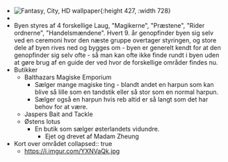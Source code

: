 - ![Fantasy, City, HD wallpaper](https://c4.wallpaperflare.com/wallpaper/360/283/617/fantasy-city-hd-wallpaper-preview.jpg){:height 427, :width 728}
-
- Byen styres af 4 forskellige Laug, "Magikerne", "Præstene", "Rider ordnerne", "Handelsmændene".
  Hvert 9. år genopfinder byen sig selv ved en ceremoni hvor den næste gruppe overtager styringen, og store dele af byen rives ned og bygges om - byen er generelt kendt for at den genopfinder sig selv ofte - så man kan ofte ikke finde rundt i byen uden at gøre brug af en guide der ved hvor de forskellige områder findes nu.
- Butikker
	- Balthazars Magiske Emporium
		- Sælger mange magiske ting - blandt andet en harpun som kan blive så lille som en tandstik eller så stor som en normal harpun.
		- Sælger også en harpun hvis reb altid er så langt som det har behov for at være.
	- Jaspers Bait and Tackle
	- Østens lotus
		- En butik som sælger østerlandets vidundre.
			- Ejet og drevet af Madam Zheung
- Kort over området
  collapsed:: true
	- https://i.imgur.com/YXNVaQk.jpg